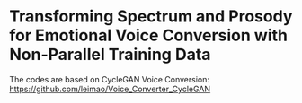 # Transforming Spectrum and Prosody for Emotional Voice Conversion with Non-Parallel Training Data



The codes are based on CycleGAN Voice Conversion: https://github.com/leimao/Voice_Converter_CycleGAN
